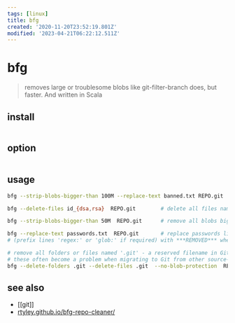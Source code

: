 ```yaml
---
tags: [linux]
title: bfg
created: '2020-11-20T23:52:19.801Z'
modified: '2023-04-21T06:22:12.511Z'
---
```


# bfg

> removes large or troublesome blobs like git-filter-branch does, but faster. And written in Scala


## install

```sh
```

## option

```sh
```

## usage

```sh
bfg --strip-blobs-bigger-than 100M --replace-text banned.txt REPO.git

bfg --delete-files id_{dsa,rsa}  REPO.git        # delete all files named 'id_rsa' or 'id_dsa'

bfg --strip-blobs-bigger-than 50M  REPO.git      # remove all blobs bigger than 50 megabytes

bfg --replace-text passwords.txt  REPO.git       # replace passwords listed in file 
# (prefix lines 'regex:' or 'glob:' if required) with ***REMOVED*** wherever they occur in repository

# remove all folders or files named '.git' - a reserved filename in Git. 
# these often become a problem when migrating to Git from other source-control systems like Mercurial
bfg --delete-folders .git --delete-files .git  --no-blob-protection  REPO.git  
```

## see also

- [[git]]
- [rtyley.github.io/bfg-repo-cleaner/](https://rtyley.github.io/bfg-repo-cleaner/)
